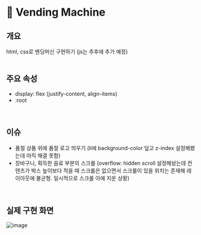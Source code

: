 # 🥤 Vending Machine

## 개요

html, css로 벤딩머신 구현하기 (js는 추후에 추가 예정)
<br>
<br>

## 주요 속성

- display: flex (justify-content, align-items)
- :root 
<br>

## 이슈

- 품절 상품 위에 품절 로고 띄우기 (li에 background-color 덮고 z-index 설정해봤는데 아직 해결 못함)
- 장바구니, 획득한 음료 부분의 스크롤 (overflow: hidden scroll 설정해놨는데 컨텐츠가 박스 높이보다 적을 때 스크롤은 없으면서 스크롤이 있을 위치는 존재해 레이아웃에 불균형. 일시적으로 스크롤 아예 지운 상황)
<br>

## 실제 구현 화면
![image](https://user-images.githubusercontent.com/80025366/163705253-a1ad7f8b-e169-4980-9276-a3f92a24a748.png)
